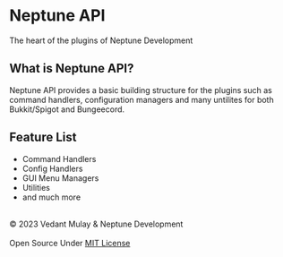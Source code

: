 # Neptune API
The heart of the plugins of Neptune Development

## What is Neptune API?
Neptune API provides a basic building structure for the plugins such as command handlers, configuration managers and many untilites for both Bukkit/Spigot and Bungeecord.

## Feature List
* Command Handlers
* Config Handlers
* GUI Menu Managers
* Utilities
* and much more
<br><br>

© 2023 Vedant Mulay & Neptune Development <br><br>
Open Source Under [MIT License](https://github.com/VedantMulay/NeptuneAPI/blob/main/LICENSE)
